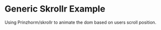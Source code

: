 # Generic Skrollr Example

Using Prinzhorm/skrollr to animate the dom based on users scroll position.